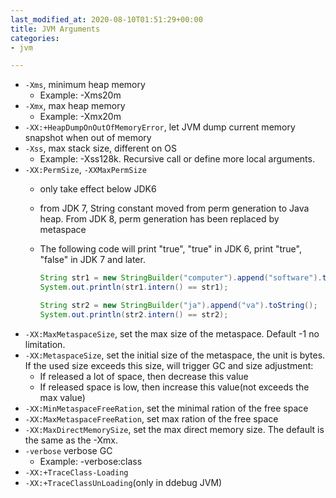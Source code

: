 ```yaml
---
last_modified_at: 2020-08-10T01:51:29+00:00
title: JVM Arguments
categories:
- jvm

---
```

* `-Xms`, minimum heap memory
  * Example: -Xms20m
* `-Xmx`, max heap memory
  * Example: -Xmx20m
* `-XX:+HeapDumpOnOutOfMemoryError`, let JVM dump current memory snapshot when out of memory
* `-Xss`, max stack size, different on OS
  * Example: -Xss128k. Recursive call or define more local arguments.
* `-XX:PermSize`, `-XXMaxPermSize`
  * only take effect below JDK6
  * from JDK 7, String constant moved from perm generation to Java heap. From JDK 8, perm generation has been replaced by metaspace
  * The following code will print "true", "true" in JDK 6, print "true", "false" in JDK 7 and later.

    ```java
    String str1 = new StringBuilder("computer").append("software").toString();
    System.out.println(str1.intern() == str1);
    
    String str2 = new StringBuilder("ja").append("va").toString();
    System.out.println(str2.intern() == str2);
    ```
* `-XX:MaxMetaspaceSize`, set the max size of the metaspace. Default -1 no limitation.
* `-XX:MetaspaceSize`, set the initial size of the metaspace, the unit is bytes. If the used size exceeds this size, will trigger GC and size adjustment:
  * If released a lot of space, then decrease this value
  * If released space is low, then increase this value(not exceeds the max value)
* `-XX:MinMetaspaceFreeRation`, set the minimal ration of the free space
* `-XX:MaxMetaspaceFreeRation`, set max ration of the free space
* `-XX:MaxDirectMemorySize`, set the max direct memory size. The default is the same as the -Xmx.
* `-verbose` verbose GC
  * Example: -verbose:class
* `-XX:+TraceClass-Loading`
* `-XX:+TraceClassUnLoading`(only in ddebug JVM)